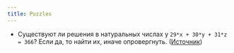 ```yaml
---
title: Puzzles
---
```


- Существуют ли решения в натуральных числах у `29*x + 30*y + 31*z = 366`? Если да, то найти их, иначе опровергнуть. ([Источник](https://avva.livejournal.com/3179564.html))
